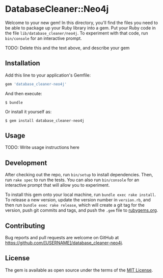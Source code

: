 # DatabaseCleaner::Neo4j

Welcome to your new gem! In this directory, you'll find the files you need to be able to package up your Ruby library into a gem. Put your Ruby code in the file `lib/database_cleaner/neo4j`. To experiment with that code, run `bin/console` for an interactive prompt.

TODO: Delete this and the text above, and describe your gem

## Installation

Add this line to your application's Gemfile:

```ruby
gem 'database_cleaner-neo4j'
```

And then execute:

    $ bundle

Or install it yourself as:

    $ gem install database_cleaner-neo4j

## Usage

TODO: Write usage instructions here

## Development

After checking out the repo, run `bin/setup` to install dependencies. Then, run `rake spec` to run the tests. You can also run `bin/console` for an interactive prompt that will allow you to experiment.

To install this gem onto your local machine, run `bundle exec rake install`. To release a new version, update the version number in `version.rb`, and then run `bundle exec rake release`, which will create a git tag for the version, push git commits and tags, and push the `.gem` file to [rubygems.org](https://rubygems.org).

## Contributing

Bug reports and pull requests are welcome on GitHub at https://github.com/[USERNAME]/database_cleaner-neo4j.

## License

The gem is available as open source under the terms of the [MIT License](https://opensource.org/licenses/MIT).
